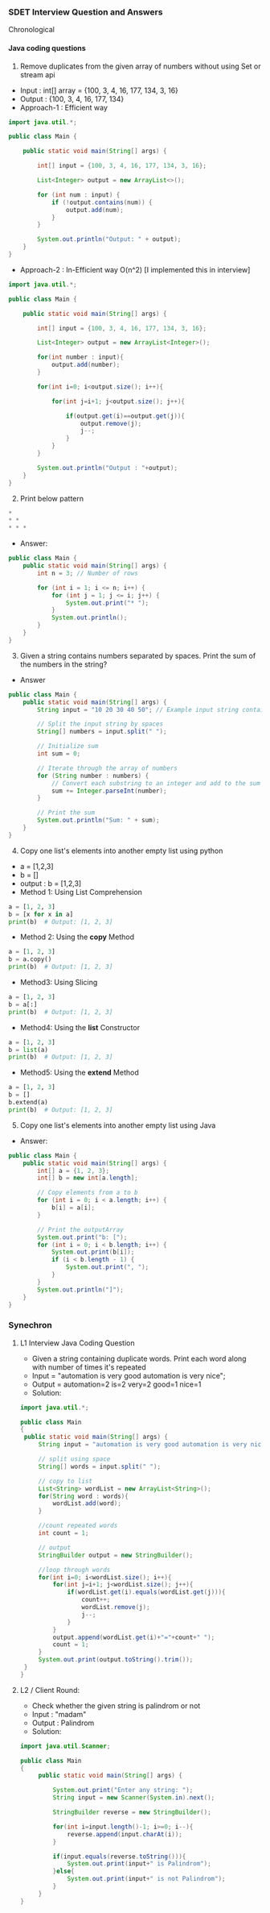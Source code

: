 ### SDET Interview Question and Answers

Chronological

#### Java coding questions

1. Remove duplicates from the given array of numbers without using Set or stream api

- Input : int[] array = {100, 3, 4, 16, 177, 134, 3, 16}
- Output : {100, 3, 4, 16, 177, 134}
- Approach-1 : Efficient way

```java
import java.util.*;

public class Main {

    public static void main(String[] args) {

        int[] input = {100, 3, 4, 16, 177, 134, 3, 16};

        List<Integer> output = new ArrayList<>();

        for (int num : input) {
            if (!output.contains(num)) {
                output.add(num);
            }
        }

        System.out.println("Output: " + output);
    }
}

```

- Approach-2 : In-Efficient way O(n^2) [I implemented this in interview]

```java
import java.util.*;

public class Main {

    public static void main(String[] args) {

        int[] input = {100, 3, 4, 16, 177, 134, 3, 16};

        List<Integer> output = new ArrayList<Integer>();

        for(int number : input){
            output.add(number);
        }

        for(int i=0; i<output.size(); i++){

		    for(int j=i+1; j<output.size(); j++){

		        if(output.get(i)==output.get(j)){
		            output.remove(j);
		            j--;
		        }
		    }
	    }

		System.out.println("Output : "+output);
    }
}

```

2. Print below pattern

```java
*
* *
* * *
```

- Answer:

```java
public class Main {
    public static void main(String[] args) {
        int n = 3; // Number of rows

        for (int i = 1; i <= n; i++) {
            for (int j = 1; j <= i; j++) {
                System.out.print("* ");
            }
            System.out.println();
        }
    }
}

```

3. Given a string contains numbers separated by spaces. Print the sum of the numbers in the string?

- Answer

```java
public class Main {
    public static void main(String[] args) {
        String input = "10 20 30 40 50"; // Example input string containing numbers separated by spaces

        // Split the input string by spaces
        String[] numbers = input.split(" ");

        // Initialize sum
        int sum = 0;

        // Iterate through the array of numbers
        for (String number : numbers) {
            // Convert each substring to an integer and add to the sum
            sum += Integer.parseInt(number);
        }

        // Print the sum
        System.out.println("Sum: " + sum);
    }
}

```

4. Copy one list's elements into another empty list using python

- a = [1,2,3]
- b = []
- output : b = [1,2,3]
- Method 1: Using List Comprehension

```python
a = [1, 2, 3]
b = [x for x in a]
print(b)  # Output: [1, 2, 3]
```

- Method 2: Using the **copy** Method

```python
a = [1, 2, 3]
b = a.copy()
print(b)  # Output: [1, 2, 3]

```

- Method3: Using Slicing

```python
a = [1, 2, 3]
b = a[:]
print(b)  # Output: [1, 2, 3]

```

- Method4: Using the **list** Constructor

```python
a = [1, 2, 3]
b = list(a)
print(b)  # Output: [1, 2, 3]

```

- Method5: Using the **extend** Method

```python
a = [1, 2, 3]
b = []
b.extend(a)
print(b)  # Output: [1, 2, 3]

```

5. Copy one list's elements into another empty list using Java

- Answer:

```java
public class Main {
    public static void main(String[] args) {
        int[] a = {1, 2, 3};
        int[] b = new int[a.length];

        // Copy elements from a to b
        for (int i = 0; i < a.length; i++) {
            b[i] = a[i];
        }

        // Print the outputArray
        System.out.print("b: [");
        for (int i = 0; i < b.length; i++) {
            System.out.print(b[i]);
            if (i < b.length - 1) {
                System.out.print(", ");
            }
        }
        System.out.println("]");
    }
}

```

### Synechron

1. L1 Interview Java Coding Question

   - Given a string containing duplicate words. Print each word along with number of times it's repeated
   - Input = "automation is very good automation is very nice";
   - Output = automation=2 is=2 very=2 good=1 nice=1
   - Solution:

   ```java
   import java.util.*;

   public class Main
   {
   	public static void main(String[] args) {
   		String input = "automation is very good automation is very nice";

   		// split using space
   		String[] words = input.split(" ");

   		// copy to list
   		List<String> wordList = new ArrayList<String>();
   		for(String word : words){
   		    wordList.add(word);
   		}

   		//count repeated words
   		int count = 1;

   		// output
   		StringBuilder output = new StringBuilder();

   		//loop through words
   		for(int i=0; i<wordList.size(); i++){
   		    for(int j=i+1; j<wordList.size(); j++){
   		        if(wordList.get(i).equals(wordList.get(j))){
   		            count++;
   		            wordList.remove(j);
   		            j--;
   		        }
   		    }
   		    output.append(wordList.get(i)+"="+count+" ");
   		    count = 1;
   		}
   		System.out.print(output.toString().trim());
   	}
   }
   ```

2. L2 / Client Round:

   - Check whether the given string is palindrom or not
   - Input : "madam"
   - Output : Palindrom
   - Solution:

   ```java
   import java.util.Scanner;

   public class Main
   {
       	public static void main(String[] args) {

            System.out.print("Enter any string: ");
       	    String input = new Scanner(System.in).next();

       	    StringBuilder reverse = new StringBuilder();

       	    for(int i=input.length()-1; i>=0; i--){
       	        reverse.append(input.charAt(i));
       	    }

       	    if(input.equals(reverse.toString())){
       	        System.out.print(input+" is Palindrom");
       	    }else{
       	        System.out.print(input+" is not Palindrom");
       	    }
       	}
   }
   ```
